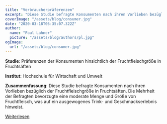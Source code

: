 ```yaml
---
title: "Verbraucherpräferenzen"
excerpt: "Diese Studie befragte Konsumenten nach ihren Vorlieben bezüglich der Fruchtfleischgröße in Fruchtsäften. Die Mehrheit der Befragten bevorzugte eine moderate Menge und Größe von Fruchtfleisch, was auf ein ausgewogenes Trink- und Geschmackserlebnis hinweist."
coverImage: "/assets/blog/consumer.jpg"
date: "2020-03-18T05:35:07.322Z"
author:
  name: "Paul Lahner"
  picture: "/assets/blog/authors/pl.jpg"
ogImage:
  url: "/assets/blog/consumer.jpg"
---
```


**Studie**: Präferenzen der Konsumenten hinsichtlich der Fruchtfleischgröße in Fruchtsäften

**Institut**: Hochschule für Wirtschaft und Umwelt

**Zusammenfassung**: Diese Studie befragte Konsumenten nach ihren Vorlieben bezüglich der Fruchtfleischgröße in Fruchtsäften. Die Mehrheit der Befragten bevorzugte eine moderate Menge und Größe von Fruchtfleisch, was auf ein ausgewogenes Trink- und Geschmackserlebnis hinweist.

[Weiterlesen]()
